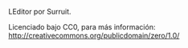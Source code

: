 LEditor por Surruit.

Licenciado bajo CC0, para más información: http://creativecommons.org/publicdomain/zero/1.0/
